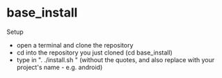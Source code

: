 base_install
============

Setup

- open a terminal and clone the repository
- cd into the repository you just cloned (cd base_install)
- type in ". ./install.sh <your projects name>" (without the quotes, and also replace <your projects name> with your project's name - e.g. android)

